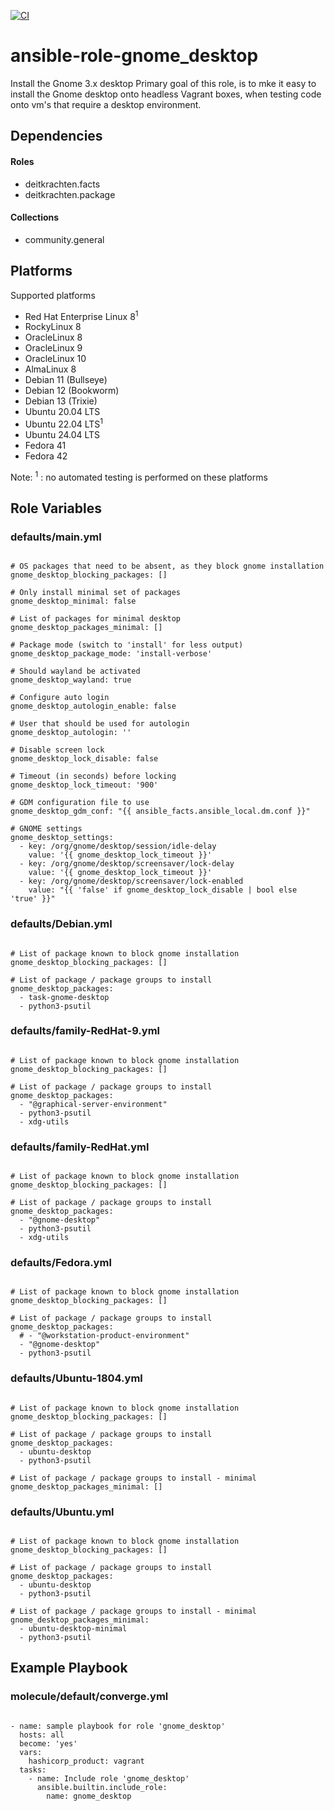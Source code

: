 [![CI](https://github.com/de-it-krachten/ansible-role-gnome_desktop/workflows/CI/badge.svg?event=push)](https://github.com/de-it-krachten/ansible-role-gnome_desktop/actions?query=workflow%3ACI)


# ansible-role-gnome_desktop

Install the Gnome 3.x desktop
Primary goal of this role, is to mke it easy to install the Gnome desktop onto headless Vagrant boxes,
when testing code onto vm's that require a desktop environment. 



## Dependencies

#### Roles
- deitkrachten.facts
- deitkrachten.package

#### Collections
- community.general

## Platforms

Supported platforms

- Red Hat Enterprise Linux 8<sup>1</sup>
- RockyLinux 8
- OracleLinux 8
- OracleLinux 9
- OracleLinux 10
- AlmaLinux 8
- Debian 11 (Bullseye)
- Debian 12 (Bookworm)
- Debian 13 (Trixie)
- Ubuntu 20.04 LTS
- Ubuntu 22.04 LTS<sup>1</sup>
- Ubuntu 24.04 LTS
- Fedora 41
- Fedora 42

Note:
<sup>1</sup> : no automated testing is performed on these platforms

## Role Variables
### defaults/main.yml
<pre><code>
# OS packages that need to be absent, as they block gnome installation
gnome_desktop_blocking_packages: []

# Only install minimal set of packages
gnome_desktop_minimal: false

# List of packages for minimal desktop
gnome_desktop_packages_minimal: []

# Package mode (switch to 'install' for less output)
gnome_desktop_package_mode: 'install-verbose'

# Should wayland be activated
gnome_desktop_wayland: true

# Configure auto login
gnome_desktop_autologin_enable: false

# User that should be used for autologin
gnome_desktop_autologin: ''

# Disable screen lock
gnome_desktop_lock_disable: false

# Timeout (in seconds) before locking
gnome_desktop_lock_timeout: '900'

# GDM configuration file to use
gnome_desktop_gdm_conf: "{{ ansible_facts.ansible_local.dm.conf }}"

# GNOME settings
gnome_desktop_settings:
  - key: /org/gnome/desktop/session/idle-delay
    value: '{{ gnome_desktop_lock_timeout }}'
  - key: /org/gnome/desktop/screensaver/lock-delay
    value: '{{ gnome_desktop_lock_timeout }}'
  - key: /org/gnome/desktop/screensaver/lock-enabled
    value: "{{ 'false' if gnome_desktop_lock_disable | bool else 'true' }}"
</pre></code>

### defaults/Debian.yml
<pre><code>
# List of package known to block gnome installation
gnome_desktop_blocking_packages: []

# List of package / package groups to install
gnome_desktop_packages:
  - task-gnome-desktop
  - python3-psutil
</pre></code>

### defaults/family-RedHat-9.yml
<pre><code>
# List of package known to block gnome installation
gnome_desktop_blocking_packages: []

# List of package / package groups to install
gnome_desktop_packages:
  - "@graphical-server-environment"
  - python3-psutil
  - xdg-utils
</pre></code>

### defaults/family-RedHat.yml
<pre><code>
# List of package known to block gnome installation
gnome_desktop_blocking_packages: []

# List of package / package groups to install
gnome_desktop_packages:
  - "@gnome-desktop"
  - python3-psutil
  - xdg-utils
</pre></code>

### defaults/Fedora.yml
<pre><code>
# List of package known to block gnome installation
gnome_desktop_blocking_packages: []

# List of package / package groups to install
gnome_desktop_packages:
  # - "@workstation-product-environment"
  - "@gnome-desktop"
  - python3-psutil
</pre></code>

### defaults/Ubuntu-1804.yml
<pre><code>
# List of package known to block gnome installation
gnome_desktop_blocking_packages: []

# List of package / package groups to install
gnome_desktop_packages:
  - ubuntu-desktop
  - python3-psutil

# List of package / package groups to install - minimal
gnome_desktop_packages_minimal: []
</pre></code>

### defaults/Ubuntu.yml
<pre><code>
# List of package known to block gnome installation
gnome_desktop_blocking_packages: []

# List of package / package groups to install
gnome_desktop_packages:
  - ubuntu-desktop
  - python3-psutil

# List of package / package groups to install - minimal
gnome_desktop_packages_minimal:
  - ubuntu-desktop-minimal
  - python3-psutil
</pre></code>




## Example Playbook
### molecule/default/converge.yml
<pre><code>
- name: sample playbook for role 'gnome_desktop'
  hosts: all
  become: 'yes'
  vars:
    hashicorp_product: vagrant
  tasks:
    - name: Include role 'gnome_desktop'
      ansible.builtin.include_role:
        name: gnome_desktop
</pre></code>
